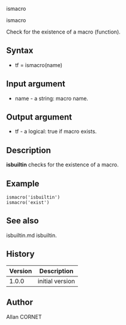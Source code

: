 



ismacro


ismacro

Check for the existence of a macro (function).

## Syntax

- tf = ismacro(name)

## Input argument

 - name - a string: macro name.

## Output argument

 - tf - a logical: true if macro exists.

## Description


  <p><b>isbuiltin</b> checks for the existence of a macro.</p>


## Example

```Nelson
ismacro('isbuiltin')
ismacro('exist')
```

## See also

isbuiltin.md isbuiltin.
## History

|Version|Description|
|------|------|
|1.0.0|initial version|


## Author

Allan CORNET




